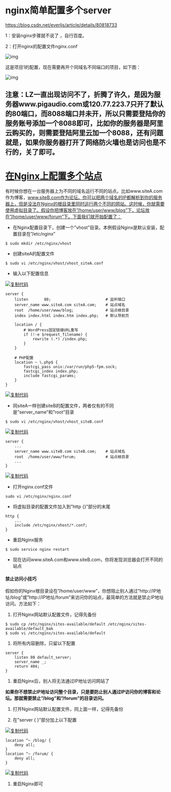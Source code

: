 # nginx简单配置多个server

<https://blog.csdn.net/everljs/article/details/80818733>

1：安装nginx步骤就不说了 ，自行百度。



2：打开nginx的配置文件nginx.conf

![img](https://img-blog.csdn.net/20180626175621716?watermark/2/text/aHR0cHM6Ly9ibG9nLmNzZG4ubmV0L0V2ZXJMSlM=/font/5a6L5L2T/fontsize/400/fill/I0JBQkFCMA==/dissolve/70)

这是项目1的配置，现在需要再开个同域名不同端口的项目，如下图：

![img](https://img-blog.csdn.net/20180626175816773?watermark/2/text/aHR0cHM6Ly9ibG9nLmNzZG4ubmV0L0V2ZXJMSlM=/font/5a6L5L2T/fontsize/400/fill/I0JBQkFCMA==/dissolve/70)



注意：LZ一直出现访问不了，折腾了许久，是因为服务器www.pigaudio.com或120.77.223.7只开了默认的80端口，而8088端口并未开，所以只需要登陆你的服务账号添加一个8088即可，比如你的服务器是阿里云购买的，则需要登陆阿里云加一个8088，还有问题就是，如果你服务器打开了网络防火墙也是访问也是不行的，关了即可。
--------------------- 
# [在Nginx上配置多个站点](https://www.cnblogs.com/Erick-L/p/7066564.html)

有时候你想在一台服务器上为不同的域名运行不同的站点。比如www.siteA.com作为博客，www.siteB.com作为论坛。你可以把两个域名的IP都解析到你的服务器上，但是没法在Nginx的根目录里同时运行两个不同的网站。这时候，你就需要使用虚拟目录了。假设你把博客放在”/home/user/www/blog”下，论坛放在”/home/user/www/forum”下。下面我们就开始配置了：

- 在Nginx配置目录下，创建一个”vhost”目录。本例假设Nginx是默认安装，配置目录在”/etc/nginx”

```
$ sudo mkdir /etc/nginx/vhost
```

- 创建siteA的配置文件

```
$ sudo vi /etc/nginx/vhost/vhost_siteA.conf
```

- 输入以下配置信息

[![复制代码](https://common.cnblogs.com/images/copycode.gif)](javascript:void(0);)

```
server {
    listen       80;                        # 监听端口
    server_name www.siteA.com siteA.com;    # 站点域名
    root  /home/user/www/blog;              # 站点根目录
    index index.html index.htm index.php;   # 默认导航页
 
    location / {
        # WordPress固定链接URL重写
        if (!-e $request_filename) {
            rewrite (.*) /index.php;
        }
    }
 
    # PHP配置
    location ~ \.php$ {
        fastcgi_pass unix:/var/run/php5-fpm.sock;
        fastcgi_index index.php;
        include fastcgi_params;
    }
}
```

[![复制代码](https://common.cnblogs.com/images/copycode.gif)](javascript:void(0);)

- 同siteA一样创建siteB的配置文件，两者仅有的不同是”server_name”和”root”目录

```
$ sudo vi /etc/nginx/vhost/vhost_siteB.conf
```

[![复制代码](https://common.cnblogs.com/images/copycode.gif)](javascript:void(0);)

```
server {
    ...
    server_name www.siteB.com siteB.com;    # 站点域名
    root  /home/user/www/forum;             # 站点根目录
    ...
}
```

[![复制代码](https://common.cnblogs.com/images/copycode.gif)](javascript:void(0);)

- 打开nginx.conf文件

```
sudo vi /etc/nginx/nginx.conf
```

- 将虚拟目录的配置文件加入到”http {}”部分的末尾

```
http {
    ...
    include /etc/nginx/vhost/*.conf;
}
```

- 重启Nginx服务

```
$ sudo service nginx restart
```

- 现在访问www.siteA.com和www.siteB.com，你将发现浏览器会打开不同的站点

#### 禁止访问小技巧

假如你的Nginx根目录设在”/home/user/www”，你想阻止别人通过”http://IP地址/blog”或”http://IP地址/forum”来访问你的站点，最简单的方法就是禁止IP地址访问。方法如下：

1. 打开Nginx网站默认配置文件，记得先备份

```
$ sudo cp /etc/nginx/sites-available/default /etc/nginx/sites-available/default_bak
$ sudo vi /etc/nginx/sites-available/default
```

1. 将所有内容删除，只留以下配置

```
server {
    listen 80 default_server;
    server_name _;
    return 404;
}
```

1. 重启Nginx后，别人将无法通过IP地址访问网站了

**如果你不想禁止IP地址访问整个目录，只是要防止别人通过IP访问你的博客和论坛。那就需要禁止”/blog”和”/forum”的目录访问。**

1. 打开Nginx网站默认配置文件，同上面一样，记得先备份

1. 在”server { }”部分加上以下配置

[![复制代码](https://common.cnblogs.com/images/copycode.gif)](javascript:void(0);)

```
location ^~ /blog/ {
    deny all;
}
location ^~ /forum/ {
    deny all;
}
```

[![复制代码](https://common.cnblogs.com/images/copycode.gif)](javascript:void(0);)

1. 重启Nginx即可